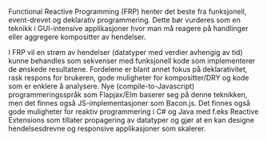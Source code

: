 Functional Reactive Programming (FRP) henter det beste fra funksjonell, event-drevet og deklarativ programmering. Dette bør vurderes som en teknikk i GUI-intensive applikasjoner hvor man må reagere på handlinger eller aggregere kompositter av hendelser.

I FRP vil en strøm av hendelser (datatyper med verdier avhengig av tid) kunne behandles som sekvenser med funksjonell kode som implementerer de ønskede resultatene. Fordelene er blant annet fokus på deklarativitet, rask respons for brukeren, gode muligheter for kompositter/DRY og kode som er enklere å analysere. Nye (compile-to-Javascript) programmeringsspråk som Flapjax/Elm baserer seg på denne teknikken, men det finnes også JS-implementasjoner som Bacon.js. Det finnes også gode muligheter for reaktiv programmering i C# og Java med f.eks Reactive Extensions som tillater propagering av datatyper og gjør at en kan designe hendelsesdrevne og responsive applikasjoner som skalerer.